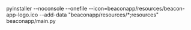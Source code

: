 pyinstaller --noconsole --onefile --icon=beaconapp/resources/beacon-app-logo.ico --add-data "beaconapp/resources/*;resources" beaconapp/main.py